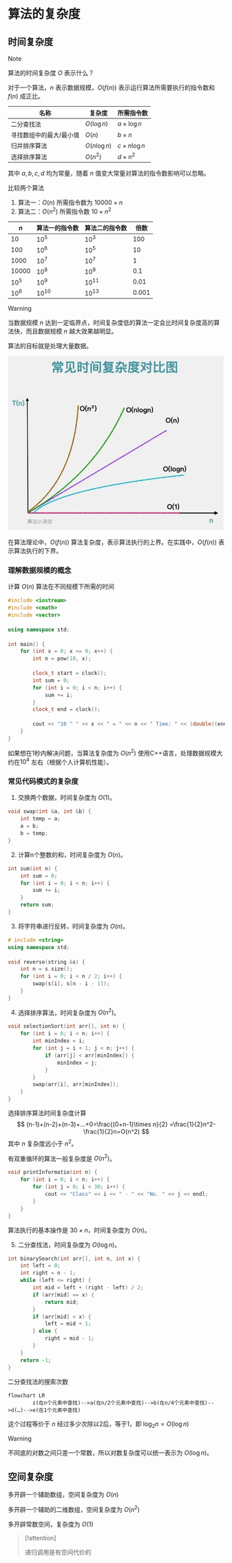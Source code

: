 # 算法的复杂度

## 时间复杂度

> [!note]
>
> 算法的时间复杂度 $O$ 表示什么？

对于一个算法，$n$ 表示数据规模，$O(f(n))$ 表示运行算法所需要执行的指令数和 $f(n)$ 成正比。

| 名称                    | 复杂度        | 所需指令数          |
| ----------------------- | ------------- | ------------------- |
| 二分查找法              | $O(\log n)$   | $a \times \log n$   |
| 寻找数组中的最大/最小值 | $O(n)$        | $b \times n$        |
| 归并排序算法            | $O(n \log n)$ | $c \times n \log n$ |
| 选择排序算法            | $O(n^2)$      | $d \times n^2$      |

其中 $a, b, c, d$ 均为常量，随着 $n$ 值变大常量对算法的指令数影响可以忽略。

比较两个算法

1. 算法一：$O(n)$ 所需指令数为  $10000 \times n$
2. 算法二：$O(n^2)$ 所需指令数  $10 \times n^2$

| $n$     | 算法一的指令数 | 算法二的指令数 | 倍数  |
| ------- | -------------- | -------------- | ----- |
| $10$    | $10^5$         | $10^3$         | 100   |
| $100$   | $10^6$         | $10^5$         | 10    |
| $1000$  | $10^7$         | $10^7$         | 1     |
| $10000$ | $10^8$         | $10^9$         | 0.1   |
| $10^5$  | $10^9$         | $10^{11}$      | 0.01  |
| $10^6$  | $10^{10}$      | $10^{13}$      | 0.001 |

> [!warning]
>
> 当数据规模 $n$ 达到一定临界点，时间复杂度低的算法一定会比时间复杂度高的算法快，而且数据规模 $n$ 越大效果越明显。

算法的目标就是处理大量数据。

<img src="../_images/parctice/v2-e879535dab892ff845.jpg" style="zoom: 65%;" />

在算法理论中，$O(f(n))$ 算法复杂度，表示算法执行的上界。在实践中，$O(f(n))$ 表示算法执行的下界。

### 理解数据规模的概念

计算 $O(n)$ 算法在不同规模下所需的时间

```cpp
#include <iostream>
#include <cmath>
#include <vector>

using namespace std;

int main() {
    for (int x = 0; x <= 9; x++) {
        int n = pow(10, x);

        clock_t start = clock();
        int sum = 0;
        for (int i = 0; i < n; i++) {
            sum += i;
        }
        clock_t end = clock();

        cout << "10 ^ " << x << " = " << n << " Time: " << (double)(end - start) / CLOCKS_PER_SEC << "s" << endl;
    }
}
```

如果想在1秒内解决问题，当算法复杂度为 $O(n^2)$ 使用C++语言，处理数据规模大约在$10^4$ 左右（根据个人计算机性能）。

### 常见代码模式的复杂度

1. 交换两个数据，时间复杂度为 $O(1)$​。

```cpp
void swap(int &a, int &b) {
    int temp = a;
    a = b;
    b = temp;
}
```

2. 计算n个整数的和，时间复杂度为 $O(n)$。

```cpp
int sum(int n) {
    int sum = 0;
    for (int i = 0; i < n; i++) {
        sum += i;
    }
    return sum;
}
```

3. 将字符串进行反转，时间复杂度为 $O(n)$​。

```cpp
# include <string>
using namespace std;

void reverse(string &s) {
    int n = s.size();
    for (int i = 0; i < n / 2; i++) {
        swap(s[i], s[n - i - 1]);
    }
}
```

4. 选择排序算法，时间复杂度为 $O(n^2)$。

```cpp
void selectionSort(int arr[], int n) {
    for (int i = 0; i < n; i++) {
        int minIndex = i;
        for (int j = i + 1; j < n; j++) {
            if (arr[j] < arr[minIndex]) {
                minIndex = j;
            }
        }
        swap(arr[i], arr[minIndex]);
    }
}
```

选择排序算法时间复杂度计算
$$
(n-1)+(n-2)+(n-3)+…+0=\frac{(0+n-1)\times n}{2}
=\frac{1}{2}n^2-\frac{1}{2}n=O(n^2)
$$
其中 $n$ 复杂度远小于 $n^2$​。

有双重循环的算法一般复杂度是 $O(n^2)$​。

```cpp
void printInformatio(int n) {
    for (int i = 0; i < n; i++) {
        for (int j = 0; i < 30; i++) {
            cout << "Class" << i << " - " << "No. " << j << endl;
        }
    }
}
```

算法执行的基本操作是 $30\times n$，时间复杂度为 $O(n)$​。

5. 二分查找法，时间复杂度为 $O(\log n)$。

```cpp
int binarySearch(int arr[], int n, int x) {
    int left = 0;
    int right = n - 1;
    while (left <= right) {
        int mid = left + (right - left) / 2;
        if (arr[mid] == x) {
            return mid;
        }
        if (arr[mid] < x) {
            left = mid + 1;
        } else {
            right = mid - 1;
        }
    }
    return -1;
}
```

二分查找法的搜索次数

```mermaid
flowchart LR
		z(在n个元素中查找)-->a(在n/2个元素中查找)-->b(在n/4个元素中查找)-->d(…)-->e(在1个元素中查找)
```

这个过程等价于 $n$ 经过多少次除以2后，等于1，即 $\log_2n=O(\log n)$

> [!warning]
>
> 不同底的对数之间只差一个常数，所以对数复杂度可以统一表示为 $O(\log n)$。

## 空间复杂度

多开辟一个辅助数组，空间复杂度为 $O(n)$

多开辟一个辅助的二维数组，空间复杂度为 $O(n^2)$

多开辟常数空间，复杂度为 $O(1)$

> [!attention]
>
> 递归调用是有空间代价的





